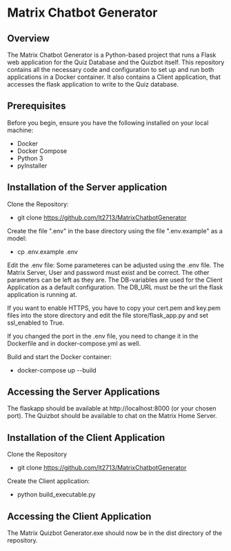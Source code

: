 # Matrix Chatbot Generator

## Overview
The Matrix Chatbot Generator is a Python-based project that runs a Flask 
web application for the Quiz Database and the Quizbot itself. 
This repository contains all the necessary code and configuration to set up and run both 
applications in a Docker container.
It also contains a Client application, that accesses the flask application to write
to the Quiz database.

## Prerequisites
Before you begin, ensure you have the following installed on your local machine:
- Docker
- Docker Compose
- Python 3
- pyInstaller

## Installation of the Server application

Clone the Repository:

- git clone https://github.com/lt2713/MatrixChatbotGenerator

Create the file ".env" in the base directory using the file ".env.example" as a model:

- cp .env.example .env

Edit the .env file:
Some parameteres can be adjusted using the .env file. The Matrix Server, User and password 
must exist and be correct. The other parameters can be left as they are.
The DB-variables are used for the Client Application as a default configuration. 
The DB_URL must be the url the flask application is running at. 

If you want to enable HTTPS, you have to copy your cert.pem and key.pem files into 
the store directory and edit the file store/flask_app.py and set ssl_enabled to True.

If you changed the port in the .env file, you need to change it in the Dockerfile
and in docker-compose.yml as well.

Build and start the Docker container:

- docker-compose up --build

## Accessing the Server Applications

The flaskapp should be available at http://localhost:8000 (or your chosen port).
The Quizbot should be available to chat on the Matrix Home Server.

## Installation of the Client Application

Clone the Repository

- git clone https://github.com/lt2713/MatrixChatbotGenerator

Create the Client application:

- python build_executable.py

## Accessing the Client Application

The Matrix Quizbot Generator.exe should now be in the dist directory of the repository. 



